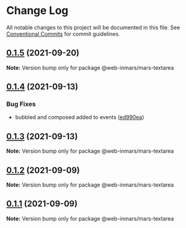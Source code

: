 # Change Log

All notable changes to this project will be documented in this file.
See [Conventional Commits](https://conventionalcommits.org) for commit guidelines.

## [0.1.5](https://github.com/MarsGotta/web-inmars/compare/@web-inmars/mars-textarea@0.1.4...@web-inmars/mars-textarea@0.1.5) (2021-09-20)

**Note:** Version bump only for package @web-inmars/mars-textarea





## [0.1.4](https://github.com/MarsGotta/web-inmars/compare/@web-inmars/mars-textarea@0.1.3...@web-inmars/mars-textarea@0.1.4) (2021-09-13)


### Bug Fixes

* bubbled and composed added to events ([ed990ea](https://github.com/MarsGotta/web-inmars/commit/ed990ea4aa78b258e33d9ac6b1044a418d856cdb))





## [0.1.3](https://github.com/MarsGotta/web-inmars/compare/@web-inmars/mars-textarea@0.1.2...@web-inmars/mars-textarea@0.1.3) (2021-09-13)

**Note:** Version bump only for package @web-inmars/mars-textarea





## [0.1.2](https://github.com/MarsGotta/web-inmars/compare/@web-inmars/mars-textarea@0.1.1...@web-inmars/mars-textarea@0.1.2) (2021-09-09)

**Note:** Version bump only for package @web-inmars/mars-textarea





## [0.1.1](https://github.com/MarsGotta/web-inmars/compare/@web-inmars/mars-textarea@0.1.0...@web-inmars/mars-textarea@0.1.1) (2021-09-09)

**Note:** Version bump only for package @web-inmars/mars-textarea
